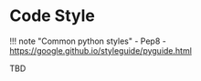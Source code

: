 # Code Style

!!! note "Common python styles" - Pep8 - https://google.github.io/styleguide/pyguide.html

TBD

